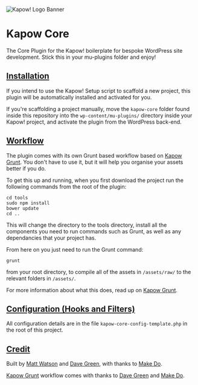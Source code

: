 ![Kapow! Logo Banner](https://raw.githubusercontent.com/kapow-wp/kapow-core/master/kapow-full-logo-x2.png)

# Kapow Core

The Core Plugin for the Kapow! boilerplate for bespoke WordPress site development. Stick this in your mu-plugins folder and enjoy!

## [Installation](#installation)

If you intend to use the Kapow! Setup script to scaffold a new project, this plugin will be automatically installed and activated for you.

If you're scaffolding a project manually, move the `kapow-core` folder found inside this repository into the `wp-content/mu-plugins/` directory inside your Kapow! project, and activate the plugin from the WordPress back-end.

## [Workflow](#workflow)

The plugin comes with its own Grunt based workflow based on [Kapow Grunt](https://github.com/mkdo/kapow-grunt). You don't have to use it, but it will
help you organise your assets better if you do.

To get this up and running, when you first download the project run the following commands from the root of the plugin:

`cd tools`  
`sudo npm install`  
`bower update`  
`cd ..`  

This will change the directory to the tools directory, install all the components
you need to run commands such as Grunt, as well as any dependancies that your
project has.

From here on you just need to run the Grunt command:

`grunt`

from your root directory, to compile all of the assets in `/assets/raw/` to the
relevant folders in `/assets/`.

For more information about what this does, read up on [Kapow Grunt](https://github.com/mkdo/kapow-grunt).

## [Configuration (Hooks and Filters)](#hooks-filters)
All configuration details are in the file `kapow-core-config-template.php` in the root of this project.

## [Credit](#credits)

Built by [Matt Watson](https://github.com/mwtsn/) and [Dave Green](https://github.com/davetgreen/), with thanks to [Make Do](https://www.makedo.net/).

[Kapow Grunt](https://github.com/mkdo/kapow-grunt) workflow comes with thanks to [Dave Green](https://github.com/davetgreen/) and [Make Do](https://www.makedo.net/).
